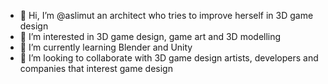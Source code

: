 - 👋 Hi, I’m @aslimut an architect who tries to improve herself in 3D game design
- 👀 I’m interested in 3D game design, game art and 3D modelling
- 🌱 I’m currently learning Blender and Unity
- 💞️ I’m looking to collaborate with 3D game design artists, developers and companies that interest game design

<!---
aslimut/aslimut is a ✨ special ✨ repository because its `README.md` (this file) appears on your GitHub profile.
You can click the Preview link to take a look at your changes.
--->
